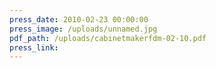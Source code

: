 ```yaml
---
press_date: 2010-02-23 00:00:00
press_image: /uploads/unnamed.jpg
pdf_path: /uploads/cabinetmakerfdm-02-10.pdf
press_link:
---
```

